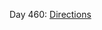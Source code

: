Day 460: [Directions](https://github.com/EO4wellness/T-I-L/blob/main/DUOlingo/espanol/directions.md)
